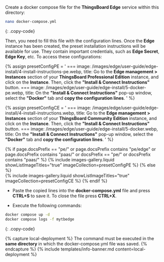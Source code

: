 
Create a docker compose file for the **ThingsBoard Edge** service within this directory:

```bash
nano docker-compose.yml
```
{: .copy-code}

Then, you need to fill this file with the configuration lines.
Once the **Edge** instance has been created, the preset installation instructions will be available for use. 
They contain important credentials, such as **Edge Secret**, **Edge Key**, etc. To access these configurations:

{% assign presetConfigPE = '
    ===
        image: /images/edge/user-guide/edge-install/4-install-instructions-pe.webp,
        title: Go to the **Edge management > Instances** section of your **ThingsBoard Professional Edition** instance, and click on the **Instance**. Then, click the **"Install & Connect Instructions"** button.
    ===
        image: /images/edge/user-guide/edge-install/5-docker-pe.webp,
        title: On the **"Install & Connect Instructions"** pop-up window, select the **"Docker"** tab and **copy the configuration lines**.
'
%}

{% assign presetConfigCE = '
    ===
        image: /images/edge/user-guide/edge-install/4-install-instructions.webp,
        title: Go to the **Edge management > Instances** section of your **ThingsBoard Community Edition** instance, and click on the **Instance**. Then, click the **"Install & Connect Instructions"** button.
    ===
        image: /images/edge/user-guide/edge-install/5-docker.webp,
        title: On the **"Install & Connect Instructions"** pop-up window, select the **"Docker"** tab and **copy the configuration lines**.
'
%}

{% if page.docsPrefix == "pe/" or page.docsPrefix contains "pe/edge" or page.docsPrefix contains "paas/" or docsPrefix == "pe/" or docsPrefix contains "paas/" %}
    {% include images-gallery.liquid showListImageTitles="true" imageCollection=presetConfigPE %}
{% else %}  
    {% include images-gallery.liquid showListImageTitles="true" imageCollection=presetConfigCE %}
{% endif %}


* Paste the copied lines into the **docker-compose.yml** file and press **CTRL+S** to save it. To close the file press **CTRL+X**.

* Execute the following commands:

```bash
docker compose up -d
docker compose logs -f mytbedge
```
{: .copy-code}

{% capture local-deployment %}
The command must be executed in the **same directory** in which the docker-compose.yml file was saved.
{% endcapture %}
{% include templates/info-banner.md content=local-deployment %}